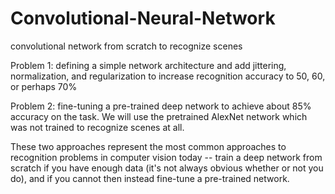 # Convolutional-Neural-Network
convolutional network from scratch to recognize scenes


Problem 1: defining a simple network architecture and add jittering, normalization, and regularization to increase recognition accuracy to 50, 60, or perhaps 70%

Problem 2: fine-tuning a pre-trained deep network to achieve about 85% accuracy on the task. We will use the pretrained AlexNet network which was not
trained to recognize scenes at all.

These two approaches represent the most common approaches to recognition problems in computer vision today -- train a deep network from scratch if you have enough data 
(it's not always obvious whether or not you do), and if you cannot then instead fine-tune a pre-trained network.

